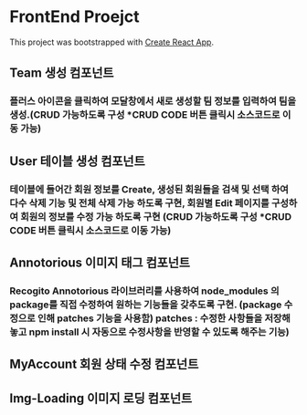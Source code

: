 # FrontEnd Proejct

This project was bootstrapped with [Create React App](https://github.com/facebook/create-react-app).

## Team 생성 컴포넌트
### 플러스 아이콘을 클릭하여 모달창에서 새로 생성할 팀 정보를 입력하여 팀을 생성.(CRUD 가능하도록 구성 *CRUD CODE 버튼 클릭시 소스코드로 이동 가능) 

## User 테이블 생성 컴포넌트
### 테이블에 들어간 회원 정보를 Create, 생성된 회원들을 검색 및 선택 하여 다수 삭제 기능 및 전체 삭제 가능 하도록 구현, 회원별 Edit 페이지를 구성하여 회원의 정보를 수정 가능 하도록 구현 (CRUD 가능하도록 구성 *CRUD CODE 버튼 클릭시 소스코드로 이동 가능) 

## Annotorious 이미지 태그 컴포넌트
### Recogito Annotorious 라이브러리를 사용하여 node_modules 의 package를 직접 수정하여 원하는 기능들을 갖추도록 구현. (package 수정으로 인해 patches 기능을 사용함) patches : 수정한 사항들을 저장해 놓고 npm install 시 자동으로 수정사항을 반영할 수 있도록 해주는 기능)

## MyAccount 회원 상태 수정 컴포넌트
## Img-Loading 이미지 로딩 컴포넌트


